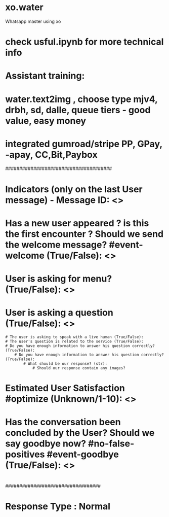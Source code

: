 # xo.water
Whatsapp master using xo

# check usful.ipynb for more technical info



# Assistant training:

# water.text2img , choose type mjv4, drbh, sd, dalle, queue tiers - good value, easy money

# integrated gumroad/stripe PP, GPay, -apay, CC,Bit,Paybox

######################################

# Indicators (only on the last User message) - Message ID: <>

#

# Has a new user appeared ? is this the first encounter ? Should we send the welcome message? #event-welcome (True/False): <>

# User is asking for menu? (True/False): <>

# User is asking a question (True/False): <>

    # The user is asking to speak with a live human (True/False):
    # The user's question is related to the service (True/False):
    # Do you have enough information to answer his question correctly? (True/False):    
        # Do you have enough information to answer his question correctly? (True/False):
            # What should be our response? (str):
                # Should our response contain any images? 

# Estimated User Satisfaction #optimize (Unknown/1-10): <>

# Has the conversation been concluded by the User? Should we say goodbye now? #no-false-positives #event-goodbye (True/False): <>

#

##################################

# Response Type : Normal

#
